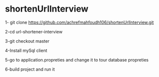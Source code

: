 # shortenUrlInterview
1- git clone https://github.com/achrefmahfoudh106/shortenUrlInterview.git

2-cd url-shortener-interview

3-git checkout master

4-Install mySql client

5-go to application.propreties and change it to tour database propreties

6-build project and run it 

